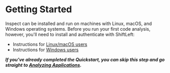# Getting Started

Inspect can be installed and run on machines with Linux, macOS, and Windows operating systems. Before you run your first code analysis, however, you'll need to install and authenticate with ShiftLeft:

* Instructions for [Linux/macOS users](/inspect/getting-started/linux-macos.md)
* Instructions for [Windows users](/inspect/getting-started/windows.md)

***If you've already completed the Quickstart, you can skip this step and go straight to [Analyzing Applications](../analyzing-applications/README.md).***

